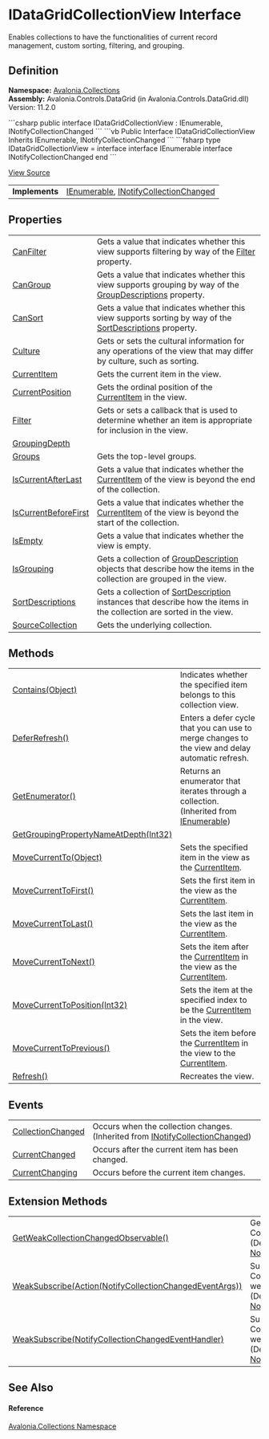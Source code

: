 # IDataGridCollectionView Interface


Enables collections to have the functionalities of current record management, custom sorting, filtering, and grouping.



## Definition
**Namespace:** <a href="N_Avalonia_Collections">Avalonia.Collections</a>  
**Assembly:** Avalonia.Controls.DataGrid (in Avalonia.Controls.DataGrid.dll) Version: 11.2.0

<Tabs groupId="api-code-preview">
<TabItem value="csharp" label="C#">
```csharp
public interface IDataGridCollectionView : IEnumerable, 
	INotifyCollectionChanged
```
</TabItem>
<TabItem value="vb" label="VB">
```vb
Public Interface IDataGridCollectionView
	Inherits IEnumerable, INotifyCollectionChanged
```
</TabItem>
<TabItem value="fsharp" label="F#">
```fsharp
type IDataGridCollectionView = 
    interface
        interface IEnumerable
        interface INotifyCollectionChanged
    end
```
</TabItem>
</Tabs>



<a href="https://github.com/AvaloniaUI/Avalonia/tree/master/src/Avalonia.Controls.DataGrid/Collections/IDataGridCollectionView.cs" title="View the source code">View Source</a>

<table>
<tr><td><strong>Implements</strong></td><td><a href="https://learn.microsoft.com/dotnet/api/system.collections.ienumerable" target="_blank" rel="noopener noreferrer">IEnumerable</a>, <a href="https://learn.microsoft.com/dotnet/api/system.collections.specialized.inotifycollectionchanged" target="_blank" rel="noopener noreferrer">INotifyCollectionChanged</a></td></tr>
</table>



## Properties
<table>
<tr>
<td><a href="P_Avalonia_Collections_IDataGridCollectionView_CanFilter">CanFilter</a></td>
<td>Gets a value that indicates whether this view supports filtering by way of the <a href="https://learn.microsoft.com/dotnet/api/system.componentmodel.icollectionview.filter" target="_blank" rel="noopener noreferrer">Filter</a> property.</td>
</tr>
<tr>
<td><a href="P_Avalonia_Collections_IDataGridCollectionView_CanGroup">CanGroup</a></td>
<td>Gets a value that indicates whether this view supports grouping by way of the <a href="https://learn.microsoft.com/dotnet/api/system.componentmodel.icollectionview.groupdescriptions" target="_blank" rel="noopener noreferrer">GroupDescriptions</a> property.</td>
</tr>
<tr>
<td><a href="P_Avalonia_Collections_IDataGridCollectionView_CanSort">CanSort</a></td>
<td>Gets a value that indicates whether this view supports sorting by way of the <a href="https://learn.microsoft.com/dotnet/api/system.componentmodel.icollectionview.sortdescriptions" target="_blank" rel="noopener noreferrer">SortDescriptions</a> property.</td>
</tr>
<tr>
<td><a href="P_Avalonia_Collections_IDataGridCollectionView_Culture">Culture</a></td>
<td>Gets or sets the cultural information for any operations of the view that may differ by culture, such as sorting.</td>
</tr>
<tr>
<td><a href="P_Avalonia_Collections_IDataGridCollectionView_CurrentItem">CurrentItem</a></td>
<td>Gets the current item in the view.</td>
</tr>
<tr>
<td><a href="P_Avalonia_Collections_IDataGridCollectionView_CurrentPosition">CurrentPosition</a></td>
<td>Gets the ordinal position of the <a href="https://learn.microsoft.com/dotnet/api/system.componentmodel.icollectionview.currentitem" target="_blank" rel="noopener noreferrer">CurrentItem</a> in the view.</td>
</tr>
<tr>
<td><a href="P_Avalonia_Collections_IDataGridCollectionView_Filter">Filter</a></td>
<td>Gets or sets a callback that is used to determine whether an item is appropriate for inclusion in the view.</td>
</tr>
<tr>
<td><a href="P_Avalonia_Collections_IDataGridCollectionView_GroupingDepth">GroupingDepth</a></td>
<td> </td>
</tr>
<tr>
<td><a href="P_Avalonia_Collections_IDataGridCollectionView_Groups">Groups</a></td>
<td>Gets the top-level groups.</td>
</tr>
<tr>
<td><a href="P_Avalonia_Collections_IDataGridCollectionView_IsCurrentAfterLast">IsCurrentAfterLast</a></td>
<td>Gets a value that indicates whether the <a href="https://learn.microsoft.com/dotnet/api/system.componentmodel.icollectionview.currentitem" target="_blank" rel="noopener noreferrer">CurrentItem</a> of the view is beyond the end of the collection.</td>
</tr>
<tr>
<td><a href="P_Avalonia_Collections_IDataGridCollectionView_IsCurrentBeforeFirst">IsCurrentBeforeFirst</a></td>
<td>Gets a value that indicates whether the <a href="https://learn.microsoft.com/dotnet/api/system.componentmodel.icollectionview.currentitem" target="_blank" rel="noopener noreferrer">CurrentItem</a> of the view is beyond the start of the collection.</td>
</tr>
<tr>
<td><a href="P_Avalonia_Collections_IDataGridCollectionView_IsEmpty">IsEmpty</a></td>
<td>Gets a value that indicates whether the view is empty.</td>
</tr>
<tr>
<td><a href="P_Avalonia_Collections_IDataGridCollectionView_IsGrouping">IsGrouping</a></td>
<td>Gets a collection of <a href="https://learn.microsoft.com/dotnet/api/system.componentmodel.groupdescription" target="_blank" rel="noopener noreferrer">GroupDescription</a> objects that describe how the items in the collection are grouped in the view.</td>
</tr>
<tr>
<td><a href="P_Avalonia_Collections_IDataGridCollectionView_SortDescriptions">SortDescriptions</a></td>
<td>Gets a collection of <a href="https://learn.microsoft.com/dotnet/api/system.componentmodel.sortdescription" target="_blank" rel="noopener noreferrer">SortDescription</a> instances that describe how the items in the collection are sorted in the view.</td>
</tr>
<tr>
<td><a href="P_Avalonia_Collections_IDataGridCollectionView_SourceCollection">SourceCollection</a></td>
<td>Gets the underlying collection.</td>
</tr>
</table>

## Methods
<table>
<tr>
<td><a href="M_Avalonia_Collections_IDataGridCollectionView_Contains">Contains(Object)</a></td>
<td>Indicates whether the specified item belongs to this collection view.</td>
</tr>
<tr>
<td><a href="M_Avalonia_Collections_IDataGridCollectionView_DeferRefresh">DeferRefresh()</a></td>
<td>Enters a defer cycle that you can use to merge changes to the view and delay automatic refresh.</td>
</tr>
<tr>
<td><a href="https://learn.microsoft.com/dotnet/api/system.collections.ienumerable.getenumerator" target="_blank" rel="noopener noreferrer">GetEnumerator()</a></td>
<td>Returns an enumerator that iterates through a collection.<br />(Inherited from <a href="https://learn.microsoft.com/dotnet/api/system.collections.ienumerable" target="_blank" rel="noopener noreferrer">IEnumerable</a>)</td>
</tr>
<tr>
<td><a href="M_Avalonia_Collections_IDataGridCollectionView_GetGroupingPropertyNameAtDepth">GetGroupingPropertyNameAtDepth(Int32)</a></td>
<td> </td>
</tr>
<tr>
<td><a href="M_Avalonia_Collections_IDataGridCollectionView_MoveCurrentTo">MoveCurrentTo(Object)</a></td>
<td>Sets the specified item in the view as the <a href="https://learn.microsoft.com/dotnet/api/system.componentmodel.icollectionview.currentitem" target="_blank" rel="noopener noreferrer">CurrentItem</a>.</td>
</tr>
<tr>
<td><a href="M_Avalonia_Collections_IDataGridCollectionView_MoveCurrentToFirst">MoveCurrentToFirst()</a></td>
<td>Sets the first item in the view as the <a href="https://learn.microsoft.com/dotnet/api/system.componentmodel.icollectionview.currentitem" target="_blank" rel="noopener noreferrer">CurrentItem</a>.</td>
</tr>
<tr>
<td><a href="M_Avalonia_Collections_IDataGridCollectionView_MoveCurrentToLast">MoveCurrentToLast()</a></td>
<td>Sets the last item in the view as the <a href="https://learn.microsoft.com/dotnet/api/system.componentmodel.icollectionview.currentitem" target="_blank" rel="noopener noreferrer">CurrentItem</a>.</td>
</tr>
<tr>
<td><a href="M_Avalonia_Collections_IDataGridCollectionView_MoveCurrentToNext">MoveCurrentToNext()</a></td>
<td>Sets the item after the <a href="https://learn.microsoft.com/dotnet/api/system.componentmodel.icollectionview.currentitem" target="_blank" rel="noopener noreferrer">CurrentItem</a> in the view as the <a href="https://learn.microsoft.com/dotnet/api/system.componentmodel.icollectionview.currentitem" target="_blank" rel="noopener noreferrer">CurrentItem</a>.</td>
</tr>
<tr>
<td><a href="M_Avalonia_Collections_IDataGridCollectionView_MoveCurrentToPosition">MoveCurrentToPosition(Int32)</a></td>
<td>Sets the item at the specified index to be the <a href="https://learn.microsoft.com/dotnet/api/system.componentmodel.icollectionview.currentitem" target="_blank" rel="noopener noreferrer">CurrentItem</a> in the view.</td>
</tr>
<tr>
<td><a href="M_Avalonia_Collections_IDataGridCollectionView_MoveCurrentToPrevious">MoveCurrentToPrevious()</a></td>
<td>Sets the item before the <a href="https://learn.microsoft.com/dotnet/api/system.componentmodel.icollectionview.currentitem" target="_blank" rel="noopener noreferrer">CurrentItem</a> in the view to the <a href="https://learn.microsoft.com/dotnet/api/system.componentmodel.icollectionview.currentitem" target="_blank" rel="noopener noreferrer">CurrentItem</a>.</td>
</tr>
<tr>
<td><a href="M_Avalonia_Collections_IDataGridCollectionView_Refresh">Refresh()</a></td>
<td>Recreates the view.</td>
</tr>
</table>

## Events
<table>
<tr>
<td><a href="https://learn.microsoft.com/dotnet/api/system.collections.specialized.inotifycollectionchanged.collectionchanged" target="_blank" rel="noopener noreferrer">CollectionChanged</a></td>
<td>Occurs when the collection changes.<br />(Inherited from <a href="https://learn.microsoft.com/dotnet/api/system.collections.specialized.inotifycollectionchanged" target="_blank" rel="noopener noreferrer">INotifyCollectionChanged</a>)</td>
</tr>
<tr>
<td><a href="E_Avalonia_Collections_IDataGridCollectionView_CurrentChanged">CurrentChanged</a></td>
<td>Occurs after the current item has been changed.</td>
</tr>
<tr>
<td><a href="E_Avalonia_Collections_IDataGridCollectionView_CurrentChanging">CurrentChanging</a></td>
<td>Occurs before the current item changes.</td>
</tr>
</table>

## Extension Methods
<table>
<tr>
<td><a href="M_Avalonia_Collections_NotifyCollectionChangedExtensions_GetWeakCollectionChangedObservable">GetWeakCollectionChangedObservable()</a></td>
<td>Gets a weak observable for the CollectionChanged event.<br />(Defined by <a href="T_Avalonia_Collections_NotifyCollectionChangedExtensions">NotifyCollectionChangedExtensions</a>)</td>
</tr>
<tr>
<td><a href="M_Avalonia_Collections_NotifyCollectionChangedExtensions_WeakSubscribe">WeakSubscribe(Action(NotifyCollectionChangedEventArgs))</a></td>
<td>Subscribes to the CollectionChanged event using a weak subscription.<br />(Defined by <a href="T_Avalonia_Collections_NotifyCollectionChangedExtensions">NotifyCollectionChangedExtensions</a>)</td>
</tr>
<tr>
<td><a href="M_Avalonia_Collections_NotifyCollectionChangedExtensions_WeakSubscribe_1">WeakSubscribe(NotifyCollectionChangedEventHandler)</a></td>
<td>Subscribes to the CollectionChanged event using a weak subscription.<br />(Defined by <a href="T_Avalonia_Collections_NotifyCollectionChangedExtensions">NotifyCollectionChangedExtensions</a>)</td>
</tr>
</table>

## See Also


#### Reference
<a href="N_Avalonia_Collections">Avalonia.Collections Namespace</a>  

